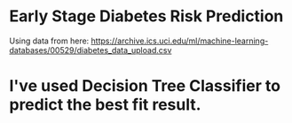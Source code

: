 # Early Stage Diabetes Risk Prediction 
 
 Using data from here: https://archive.ics.uci.edu/ml/machine-learning-databases/00529/diabetes_data_upload.csv 

# I've used Decision Tree Classifier to predict the best fit result. 

